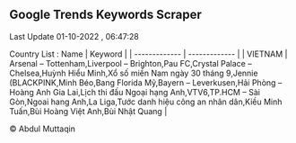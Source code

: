 

## Google Trends Keywords Scraper 
 
Last Update 01-10-2022 , 06:47:28

Country List :
 Name  | Keyword |
| ------------- | ------------- |
| VIETNAM | Arsenal – Tottenham,Liverpool – Brighton,Pau FC,Crystal Palace – Chelsea,Huỳnh Hiểu Minh,Xổ số miền Nam ngày 30 tháng 9,Jennie (BLACKPINK,Minh Béo,Bang Florida Mỹ,Bayern – Leverkusen,Hải Phòng – Hoàng Anh Gia Lai,Lịch thi đấu Ngoại hạng Anh,VTV6,TP.HCM – Sài Gòn,Ngoai hang Anh,La Liga,Tước danh hiệu công an nhân dân,Kiều Minh Tuấn,Bùi Hoàng Việt Anh,Bùi Nhật Quang |



© Abdul Muttaqin 
